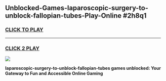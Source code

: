 
## Unblocked-Games-laparoscopic-surgery-to-unblock-fallopian-tubes-Play-Online #2h8q1
<h3>
<a href="https://news.freeplayer.one?title=laparoscopic-surgery-to-unblock-fallopian-tubes&ref=3">CLICK TO PLAY</a></h3>
<hr>

<h3>
<a href="https://news.freeplayer.one?title=laparoscopic-surgery-to-unblock-fallopian-tubes&ref=3">CLICK 2 PLAY</a>
  
</h3>

<a href="https://news.freeplayer.one?title=laparoscopic-surgery-to-unblock-fallopian-tubes&ref=3"><img src="https://clearcache.store/games.png"></a>


**laparoscopic-surgery-to-unblock-fallopian-tubes games unblocked: Your Gateway to Fun and Accessible Online Gaming**
